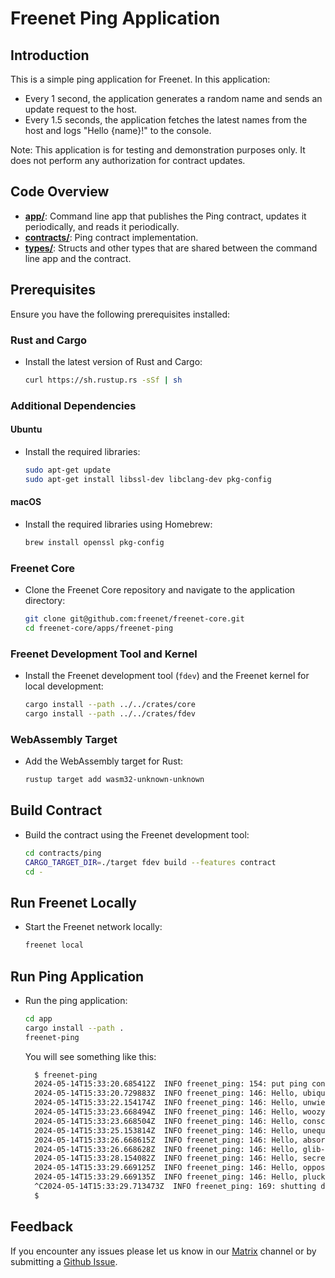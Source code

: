 # Freenet Ping Application

## Introduction

This is a simple ping application for Freenet. In this application:

- Every 1 second, the application generates a random name and sends an update request to the host.
- Every 1.5 seconds, the application fetches the latest names from the host and logs "Hello {name}!" to the console.

Note: This application is for testing and demonstration purposes only. It does not perform any authorization for contract updates.

## Code Overview

- **[app/](https://github.com/freenet/freenet-core/blob/main/apps/freenet-ping/app/src/main.rs)**: Command line app that publishes the Ping contract, updates it periodically, and reads it periodically.
- **[contracts/](https://github.com/freenet/freenet-core/blob/main/apps/freenet-ping/contracts/ping/src/lib.rs)**: Ping contract implementation.
- **[types/](https://github.com/freenet/freenet-core/blob/main/apps/freenet-ping/types/src/lib.rs)**: Structs and other types that are shared between the command line app and the contract.

## Prerequisites

Ensure you have the following prerequisites installed:

### Rust and Cargo

- Install the latest version of Rust and Cargo:

  ```bash
  curl https://sh.rustup.rs -sSf | sh
  ```

### Additional Dependencies

#### Ubuntu

- Install the required libraries:

  ```bash
  sudo apt-get update
  sudo apt-get install libssl-dev libclang-dev pkg-config
  ```

#### macOS

- Install the required libraries using Homebrew:

  ```bash
  brew install openssl pkg-config
  ```

### Freenet Core

- Clone the Freenet Core repository and navigate to the application directory:

  ```bash
  git clone git@github.com:freenet/freenet-core.git
  cd freenet-core/apps/freenet-ping
  ```

### Freenet Development Tool and Kernel

- Install the Freenet development tool (`fdev`) and the Freenet kernel for local development:

  ```bash
  cargo install --path ../../crates/core
  cargo install --path ../../crates/fdev
  ```

### WebAssembly Target

- Add the WebAssembly target for Rust:

  ```bash
  rustup target add wasm32-unknown-unknown
  ```

## Build Contract

- Build the contract using the Freenet development tool:

  ```bash
  cd contracts/ping
  CARGO_TARGET_DIR=./target fdev build --features contract
  cd -
  ```

## Run Freenet Locally

- Start the Freenet network locally:

  ```bash
  freenet local
  ```

## Run Ping Application

- Run the ping application:

  ```bash
  cd app
  cargo install --path .
  freenet-ping
  ```
  
  You will see something like this:

  ```bash
    $ freenet-ping
    2024-05-14T15:33:20.685412Z  INFO freenet_ping: 154: put ping contract successfully! key=Cuj4LbFao6vzZ5VtvZAKZ64Y99qNh7MpTUdaCcEkU4oR
    2024-05-14T15:33:20.729883Z  INFO freenet_ping: 146: Hello, ubiquitous-letters!
    2024-05-14T15:33:22.154174Z  INFO freenet_ping: 146: Hello, unwieldy-level!
    2024-05-14T15:33:23.668494Z  INFO freenet_ping: 146: Hello, woozy-pin!
    2024-05-14T15:33:23.668504Z  INFO freenet_ping: 146: Hello, conscious-crayon!
    2024-05-14T15:33:25.153814Z  INFO freenet_ping: 146: Hello, unequal-kite!
    2024-05-14T15:33:26.668615Z  INFO freenet_ping: 146: Hello, absorbed-wren!
    2024-05-14T15:33:26.668628Z  INFO freenet_ping: 146: Hello, glib-disease!
    2024-05-14T15:33:28.154082Z  INFO freenet_ping: 146: Hello, secret-floor!
    2024-05-14T15:33:29.669125Z  INFO freenet_ping: 146: Hello, opposite-border!
    2024-05-14T15:33:29.669135Z  INFO freenet_ping: 146: Hello, plucky-stretch!
    ^C2024-05-14T15:33:29.713473Z  INFO freenet_ping: 169: shutting down...
    $ 
  ```

## Feedback

If you encounter any issues please let us know in our [Matrix](https://matrix.to/#/#freenet-locutus:matrix.org) channel or by submitting a [Github Issue](https://github.com/freenet/freenet-core/issues). 
